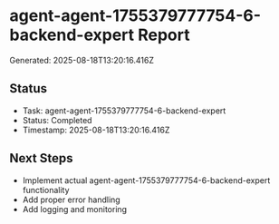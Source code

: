 # agent-agent-1755379777754-6-backend-expert Report

Generated: 2025-08-18T13:20:16.416Z

## Status
- Task: agent-agent-1755379777754-6-backend-expert
- Status: Completed
- Timestamp: 2025-08-18T13:20:16.416Z

## Next Steps
- Implement actual agent-agent-1755379777754-6-backend-expert functionality
- Add proper error handling
- Add logging and monitoring
